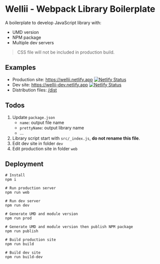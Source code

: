 #  Wellii - Webpack Library Boilerplate

A boilerplate to develop JavaScript library with:

- UMD version
- NPM package
- Multiple dev servers

> CSS file will not be included in production build.

## Examples

- Production
  site: https://wellii.netlify.app [![Netlify Status](https://api.netlify.com/api/v1/badges/3dcd8303-517a-4297-b027-98b9adcc7c5c/deploy-status)](https://app.netlify.com/sites/wellii/deploys)
- Dev
  site: https://wellii-dev.netlify.app [![Netlify Status](https://api.netlify.com/api/v1/badges/9d0e745c-a957-4c34-923f-d74852270174/deploy-status)](https://app.netlify.com/sites/wellii-dev/deploys)
- Distribution files: [/dist](https://github.com/phucbm/webpack-library-boilerplate/tree/main/dist)

## Todos

1. Update `package.json`
    - `name`: output file name
    - `prettyName`: output library name
    - ...
2. Library script start with `src/_index.js`, **do not rename this file**.
3. Edit dev site in folder `dev`
4. Edit production site in folder `web`

## Deployment
```shell
# Install
npm i

# Run production server
npm run web

# Run dev server
npm run dev

# Generate UMD and module version
npm run prod

# Generate UMD and module version then publish NPM package
npm run publish

# Build production site
npm run build

# Build dev site
npm run build-dev
```
